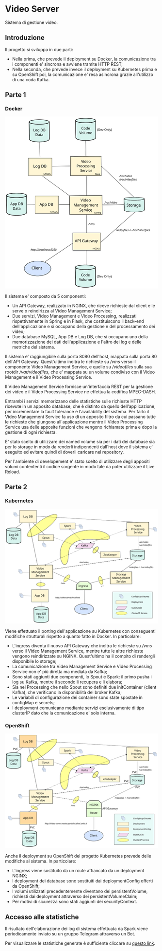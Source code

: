 # Video Server

Sistema di gestione video.


## Introduzione

Il progetto si sviluppa in due parti:
- Nella prima, che prevede il deployment su Docker, la comunicazione tra i componenti e' sincrona e avviene tramite HTTP REST;
- Nella seconda, che prevede invece il deployment su Kubernetes prima e su OpenShift poi, la comunicazione e' resa asincrona grazie all'utilizzo di una coda Kafka.


## Parte 1

### Docker

<img width="600" src="resources/docker.svg">

Il sistema e' composto da 5 componenti:
- Un API Gateway, realizzato in NGINX, che riceve richieste dal client e le serve o reindirizza al Video Management Service;
- Due servizi, Video Management e Video Processing, realizzati rispettivamente in Spring e in Flask, che costituiscono il back-end dell'applicazione e si occupano della gestione e del processamento dei video;
- Due database MySQL, App DB e Log DB, che si occupano uno della memorizzazione dei dati dell'applicazione e l'altro dei log e delle metriche del sistema.

Il sistema e' raggiungibile sulla porta 8080 dell'host, mappata sulla porta 80 dell'API Gateway. Quest'ultimo inoltra le richieste su */vms* verso il componente Video Management Service, e quelle su */videofiles* sulla sua rootdir */var/videofiles*, che e' mappata su un volume condiviso con il Video Management e il Video Processing Service.

Il Video Management Service fornisce un'interfaccia REST per la gestione dei video e il Video Processing Service ne effettua la codifica MPEG-DASH.

Entrambi i servizi memorizzano delle statistiche sulle richieste HTTP ricevute in un apposito database, che è distinto da quello dell'applicazione, per incrementare la fault tolerance e l'availability del sistema. Per farlo il Video Management Service fa uso di un apposito filtro da cui passano tutte le richieste che giungono all'applicazione mentre il Video Processing Service usa delle apposite funzioni che vengono richiamate prima e dopo la gestione di ogni richiesta.

E' stato scelto di utilizzare dei named volume sia per i dati dei database sia per lo storage in modo da renderli indipendenti dall'host dove il sistema e' eseguito ed evitare quindi di doverli caricare nel repository.

Per l'ambiente di developement e' stato scelto di utilizzare degli appositi volumi contententi il codice sorgente in modo tale da poter utilizzare il Live Reload.


## Parte 2

### Kubernetes

<img src="resources/kubernetes.svg">

Viene effettuato il porting dell'applicazione su Kubernetes con conseguenti modifiche strutturali rispetto a quanto fatto in Docker. In particolare:
- L'ingress diventa il nuovo API Gateway che inoltra le richieste su */vms* verso il Video Management Service, mentre tutte le altre richieste vengono reindirizzate su NGINX. Quest'ultimo ha il compito di rendergli disponibile lo storage;
- La comunicazione tra Video Management Service e Video Processing Service non e' più diretta ma mediata da Kafka; 
- Sono stati aggiunti due componenti, lo Spout e Spark: il primo pusha i log su Kafka, mentre il secondo li recupera e li elabora;
- Sia nel Processing che nello Spout sono definiti due initContainer (client Kafka), che verificano la disponibilità del broker Kafka;
- Le variabili di configurazione dei container sono state spostate in configMap e secrets;
- I deployment comunicano mediante servizi esclusivamente di tipo clusterIP dato che la comunicazione e' solo interna.

### OpenShift

<img src="resources/openshift.svg">

Anche il deployment su OpenShift del progetto Kubernetes prevede delle modifiche al sistema. In particolare:
- L'ingress viene sostituito da un route affiancato da un deployment NGINX;
- I deployment dei database sono sostituiti dai deploymentConfig offerti da OpenShift;
- I volumi utilizzati precedentemente diventano dei persistentVolume, richiesti dai deployment attraverso dei persistentVolumeClaim;
- Per motivi di sicurezza sono stati aggiunti dei securityContext.

## Accesso alle statistiche

Il risultato dell'elaborazione dei log di sistema effettuata da Spark viene periodicamente inviato su un gruppo Telegram attraverso un Bot.

Per visualizzare le statistiche generate è sufficiente cliccare su [questo link](https://t.me/joinchat/JUsRsBZoDgV5CFvjWbOFjw).
